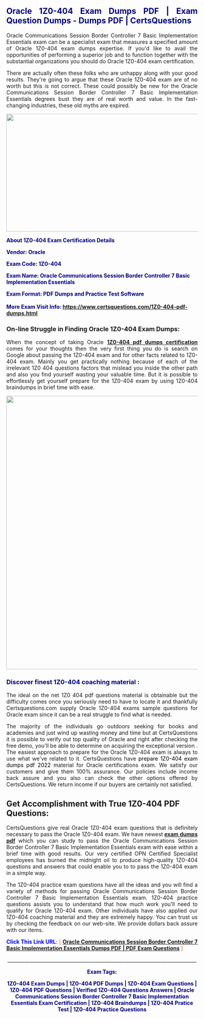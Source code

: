 <h2 style="text-align: justify;"><span style="color: #000080;">Oracle 1Z0-404 Exam Dumps PDF | Exam Question Dumps - Dumps PDF | CertsQuestions</span></h2>
<p style="text-align: justify;">Oracle Communications Session Border Controller 7 Basic Implementation Essentials exam can be a specialist exam that measures a specified amount of Oracle  1Z0-404 exam dumps expertise. If you'd like to avail the opportunities of performing a superior job and to function together with the substantial organizations you should do Oracle 1Z0-404 exam certification.</p>
<p style="text-align: justify;">There are actually often these folks who are unhappy along with your good results. They're going to argue that these Oracle  1Z0-404 exam are of no worth but this is not correct. These could possibly be new for the Oracle Communications Session Border Controller 7 Basic Implementation Essentials degrees bust they are of real worth and value. In the fast-changing industries, these old myths are expired.</p>
<p><img style="display: block; margin-left: auto; margin-right: auto;" src="https://i.imgur.com/eaP4ae9.png" width="840" height="310" /></p>
<p><span style="color: #000080;"><strong>About 1Z0-404 Exam Certification Details</strong></span></p>
<p><span style="color: #000080;"><strong>Vendor: Oracle<br /></strong></span></p>
<p><span style="color: #000080;"><strong>Exam Code: 1Z0-404</strong></span></p>
<p><span style="color: #000080;"><strong>Exam Name: Oracle Communications Session Border Controller 7 Basic Implementation Essentials</strong></span></p>
<p><span style="color: #000080;"><strong>Exam Format: PDF Dumps and Practice Test Software<br /><br />More Exam Visit Info: <span style="color: #ff6600;"><a href="https://www.certsquestions.com/1Z0-404-pdf-dumps.html">https://www.certsquestions.com/1Z0-404-pdf-dumps.html</a></span></strong></span></p>
<h3>On-line Struggle in Finding Oracle 1Z0-404 Exam Dumps:</h3>
<p style="text-align: justify;">When the concept of taking Oracle <a href="https://www.certsquestions.com/1Z0-404-pdf-dumps.html"><strong> 1Z0-404 pdf dumps certification</strong></a> comes for your thoughts then the very first thing you do is search on Google about passing the 1Z0-404 exam and for other facts related to 1Z0-404 exam. Mainly you get practically nothing because of each of the irrelevant 1Z0 404 questions factors that mislead you inside the other path and also you find yourself wasting your valuable time. But it is possible to effortlessly get yourself prepare for the 1Z0-404 exam by using 1Z0-404 braindumps in brief time with ease.</p>
<p><a href="https://www.certsquestions.com/1Z0-404-pdf-dumps.html"><img style="display: block; margin-left: auto; margin-right: auto;" src="https://i.imgur.com/pxhoKQ2.png" width="720" /></a></p>
<h3><span style="color: #000080;">Discover finest  1Z0-404 coaching material :</span></h3>
<p style="text-align: justify;">The ideal on the net 1Z0 404 pdf questions material is obtainable but the difficulty comes once you seriously need to have to locate it and thankfully Certsquestions.com supply Oracle 1Z0-404 exams sample questions for Oracle  exam since it can be a real struggle to find what is needed.</p>
<p style="text-align: justify;">The majority of the individuals go outdoors seeking for books and academies and just wind up wasting money and time but at CertsQuestions it is possible to verify out top quality of Oracle  and right after checking the free demo, you'll be able to determine on acquiring the exceptional version . The easiest approach to prepare for the Oracle 1Z0-404 exam is always to use what we've related to it. CertsQuestions have <span style="color: #000000;">prepare 1Z0-404 exam dumps pdf 2022</span> material for Oracle certifications exam. We satisfy our customers and give them 100% assurance. Our policies include income back assure and you also can check the other options offered by CertsQuestions. We return income if our buyers are certainly not satisfied.</p>
<h2>Get Accomplishment with True 1Z0-404 PDF Questions:</h2>
<p style="text-align: justify;">CertsQuestions give real Oracle 1Z0-404 exam questions that is definitely necessary to pass the Oracle  1Z0-404 exam. We have newest<strong>&nbsp;<a href="https://www.certsquestions.com/">exam dumps pdf</a></strong>&nbsp;which you can study to pass the Oracle Communications Session Border Controller 7 Basic Implementation Essentials exam with ease within a brief time with good results. Our very certified OPN Certified Specialist employees has burned the midnight oil to produce high-quality 1Z0-404 questions and answers that could enable you to to pass the 1Z0-404 exam in a simple way.</p>
<p style="text-align: justify;">The 1Z0-404 practice exam questions have all the ideas and you will find a variety of methods for passing Oracle Communications Session Border Controller 7 Basic Implementation Essentials exam. 1Z0-404 practice questions assists you to understand that how much work you'll need to qualify for Oracle  1Z0-404 exam. Other individuals have also applied our 1Z0-404 coaching material and they are extremely happy. You can trust us by checking the feedback on our web-site. We provide dollars back assure with our items.</p>
<p style="text-align: justify;"><span style="color: #0000ff;"><strong>Click This Link URL</strong>:</span> <span style="color: #ff6600;">[ <strong><a href="https://www.certsquestions.com/opn-certified-specialist-certification.html">Oracle Communications Session Border Controller 7 Basic Implementation Essentials Dumps PDF | PDF Exam Questions</a></strong> ]</span></p>
<p style="text-align: center;">______________________________________________________________________________</p>
<p style="text-align: center;"><span style="color: #000080;"><strong>Exam Tags:</strong></span></p>
<p style="text-align: center;"><span style="color: #000080;"><strong>1Z0-404 Exam Dumps | 1Z0-404 PDF Dumps | 1Z0-404 Exam Questions | 1Z0-404 PDF Questions | Verified 1Z0-404 Questions Answers | Oracle Communications Session Border Controller 7 Basic Implementation Essentials Exam Certification | 1Z0-404 Braindumps | 1Z0-404 Pratice Test | 1Z0-404 Practice Questions</strong></span></p>

